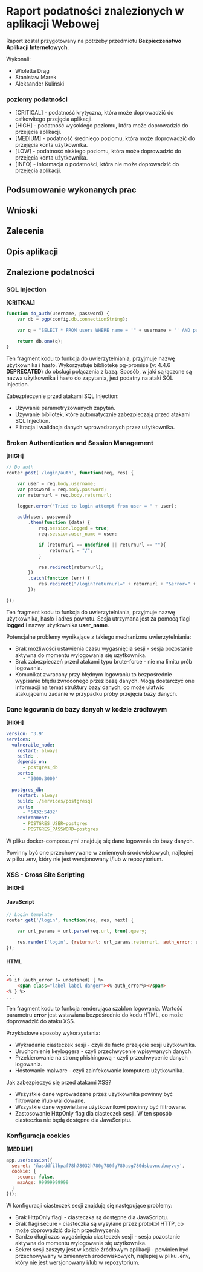 # Raport podatności znalezionych w aplikacji Webowej

Raport został przygotowany na potrzeby przedmiotu **Bezpieczeństwo Aplikacji Internetowych**.

Wykonali:
- Wioletta Drąg
- Stanisław Marek
- Aleksander Kuliński

### poziomy podatności
- [CRITICAL] - podatność krytyczna, która może doprowadzić do całkowitego przejęcia aplikacji.
- [HIGH] - podatność wysokiego poziomu, która może doprowadzić do przejęcia aplikacji.
- [MEDIUM] - podatność średniego poziomu, która może doprowadzić do przejęcia konta użytkownika.
- [LOW] - podatność niskiego poziomu, która może doprowadzić do przejęcia konta użytkownika.
- [INFO] - informacja o podatności, która nie może doprowadzić do przejęcia aplikacji.
  
## Podsumowanie wykonanych prac
## Wnioski
## Zalecenia
## Opis aplikacji
## Znalezione podatności
### SQL Injection

**[CRITICAL]**
```js
function do_auth(username, password) {
    var db = pgp(config.db.connectionString);

    var q = "SELECT * FROM users WHERE name = '" + username + "' AND password ='" + password + "';";

    return db.one(q);
}
```
Ten fragment kodu to funkcja do uwierzytelniania, przyjmuje nazwę użytkownika i hasło.
Wykorzystuje bibliotekę pg-promise (v: 4.4.6 **DEPRECATED**) do obsługi połączenia z bazą.
Sposób, w jaki są łączone są nazwa użytkownika i hasło do zapytania, jest podatny na ataki SQL Injection.

Zabezpieczenie przed atakami SQL Injection:
- Używanie parametryzowanych zapytań.
- Używanie bibliotek, które automatycznie zabezpieczają przed atakami SQL Injection.
- Filtracja i walidacja danych wprowadzanych przez użytkownika.

### Broken Authentication and Session Management

**[HIGH]**
```js
// Do auth
router.post('/login/auth', function(req, res) {

    var user = req.body.username;
    var password = req.body.password;
    var returnurl = req.body.returnurl;

    logger.error("Tried to login attempt from user = " + user);

    auth(user, password)
        .then(function (data) {
            req.session.logged = true;
            req.session.user_name = user;

            if (returnurl == undefined || returnurl == ""){
                returnurl = "/";
            }

            res.redirect(returnurl);
        })
        .catch(function (err) {
            res.redirect("/login?returnurl=" + returnurl + "&error=" + err.message);
        });

});
```
Ten fragment kodu to funkcja do uwierzytelniania, przyjmuje nazwę użytkownika, hasło i adres powrotu.
Sesja utrzymana jest za pomocą flagi **logged** i nazwy użytkownika **user_name**.

Potencjalne problemy wynikające z takiego mechanizmu uwierzytelniania:
- Brak możliwości ustawienia czasu wygaśnięcia sesji - sesja pozostanie aktywna do momentu wylogowania się użytkownika.
- Brak zabezpieczeń przed atakami typu brute-force - nie ma limitu prób logowania.
- Komunikat zwracany przy błędnym logowaniu to bezpośrednie wypisanie błędu zwróconego przez bazę danych. Mogą dostarczyć one informacji na temat struktury bazy danych, co może ułatwić atakującemu zadanie w przypadku próby przejęcia bazy danych.

### Dane logowania do bazy danych w kodzie źródłowym

**[HIGH]**
```yaml
version: '3.9'
services:
  vulnerable_node:
    restart: always
    build: .
    depends_on:
      - postgres_db
    ports:
      - "3000:3000"

  postgres_db:
    restart: always
    build: ./services/postgresql
    ports:
      - "5432:5432"
    environment:
      - POSTGRES_USER=postgres
      - POSTGRES_PASSWORD=postgres
```
W pliku docker-compose.yml znajdują się dane logowania do bazy danych.

Powinny być one przechowywane w zmiennych środowiskowych, najlepiej w pliku .env, który nie jest wersjonowany i/lub w repozytorium. 
### XSS - Cross Site Scripting

**[HIGH]**
#### JavaScript
```js
// Login template
router.get('/login', function(req, res, next) {

    var url_params = url.parse(req.url, true).query;

    res.render('login', {returnurl: url_params.returnurl, auth_error: url_params.error});
});
```
#### HTML
```html
...
<% if (auth_error != undefined) { %>
    <span class="label label-danger"><%-auth_error%></span>
<% } %>
...
```
Ten fragment kodu to funkcja renderująca szablon logowania.
Wartość parametru **error** jest wstawiana bezpośrednio do kodu HTML, co może doprowadzić do ataku XSS.

Przykładowe sposoby wykorzystania:
- Wykradanie ciasteczek sesji - czyli de facto przejęcie sesji użytkownika.
- Uruchomienie keyloggera - czyli przechwycenie wpisywanych danych.
- Przekierowanie na stronę phishingową - czyli przechwycenie danych logowania.
- Hostowanie malware - czyli zainfekowanie komputera użytkownika.

Jak zabezpieczyć się przed atakami XSS?
- Wszystkie dane wprowadzane przez użytkownika powinny być filtrowane i/lub walidowane.
- Wszystkie dane wyświetlane użytkownikowi powinny być filtrowane.
- Zastosowanie HttpOnly flag dla ciasteczek sesji. W ten sposób ciasteczka nie będą dostępne dla JavaScriptu.
  
### Konfiguracja cookies

**[MEDIUM]**
```js
app.use(session({
  secret: 'ñasddfilhpaf78h78032h780g780fg780asg780dsbovncubuyvqy',
  cookie: {
    secure: false,
    maxAge: 99999999999
  }
}));
```

W konfiguracji ciasteczek sesji znajdują się następujące problemy:
- Brak HttpOnly flagi - ciasteczka są dostępne dla JavaScriptu.
- Brak flagi secure - ciasteczka są wysyłane przez protokół HTTP, co może doprowadzić do ich przechwycenia.
- Bardzo długi czas wygaśnięcia ciasteczek sesji - sesja pozostanie aktywna do momentu wylogowania się użytkownika.
- Sekret sesji zaszyty jest w kodzie źródłowym aplikacji - powinien być przechowywany w zmiennych środowiskowych, najlepiej w pliku .env, który nie jest wersjonowany i/lub w repozytorium.